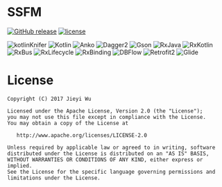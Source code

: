 # SSFM

[![GitHub release](https://img.shields.io/github/release/pokk/KotlinKnifer.svg?style=flat-square)](https://github.com/pokk/KotlinKnifer)
[![license](https://img.shields.io/github/license/pokk/KotlinKnifer.svg?style=flat-square)](https://github.com/pokk/KotlinKnifer)

![kotlinKnifer](https://img.shields.io/badge/kotlinKnifer-1.0.13-green.svg?style=flat-square)
![Kotlin](https://img.shields.io/badge/Kotlin-1.1.4-green.svg?style=flat-square)
![Anko](https://img.shields.io/badge/Anko-0.10.1-green.svg?style=flat-square)
![Dagger2](https://img.shields.io/badge/Dagger2-2.11-green.svg?style=flat-square)
![Gson](https://img.shields.io/badge/Gson-2.8.1-green.svg?style=flat-square)
![RxJava](https://img.shields.io/badge/RxJava-2.1.3-green.svg?style=flat-square)
![RxKotlin](https://img.shields.io/badge/RxKotlin-2.1.0-green.svg?style=flat-square)
![RxBus](https://img.shields.io/badge/RxBus-2.0.0-green.svg?style=flat-square)
![RxLifecycle](https://img.shields.io/badge/RxLifecycle-2.1.0-green.svg?style=flat-square)
![RxBinding](https://img.shields.io/badge/RxBinding-2.0.0-green.svg?style=flat-square)
![DBFlow](https://img.shields.io/badge/DBFlow-4.0.5-green.svg?style=flat-square)
![Retrofit2](https://img.shields.io/badge/Retrofit2-2.3.0-green.svg?style=flat-square)
![Glide](https://img.shields.io/badge/Glide-4.0.0-green.svg?style=flat-square)


# License

```
Copyright (C) 2017 Jieyi Wu

Licensed under the Apache License, Version 2.0 (the "License");
you may not use this file except in compliance with the License.
You may obtain a copy of the License at

   http://www.apache.org/licenses/LICENSE-2.0

Unless required by applicable law or agreed to in writing, software
distributed under the License is distributed on an "AS IS" BASIS,
WITHOUT WARRANTIES OR CONDITIONS OF ANY KIND, either express or implied.
See the License for the specific language governing permissions and
limitations under the License.
```